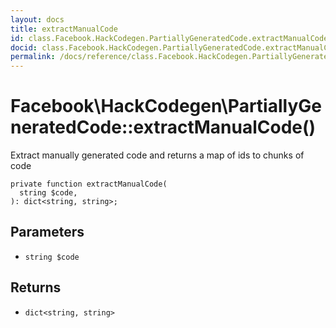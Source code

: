 ```yaml
---
layout: docs
title: extractManualCode
id: class.Facebook.HackCodegen.PartiallyGeneratedCode.extractManualCode
docid: class.Facebook.HackCodegen.PartiallyGeneratedCode.extractManualCode
permalink: /docs/reference/class.Facebook.HackCodegen.PartiallyGeneratedCode.extractManualCode.md
---
```

# Facebook\\HackCodegen\\PartiallyGeneratedCode::extractManualCode()




Extract manually generated code and returns a map of ids to chunks of code




``` Hack
private function extractManualCode(
  string $code,
): dict<string, string>;
```




## Parameters




+ ` string $code `




## Returns




* ` dict<string, string> `